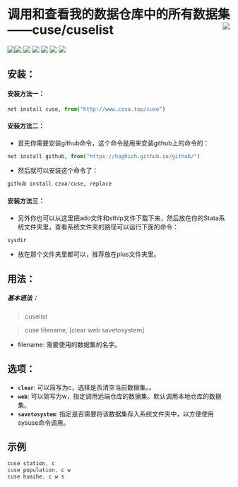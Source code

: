调用和查看我的数据仓库中的所有数据集——cuse/cuselist<img src="https://github.com/czxa/Web_data_Source/raw/master/e_learning.png" align="right" />
========================================================
[![](https://img.shields.io/badge/Stata-cuse-brightgreen.svg?style=plastic)](http://www.czxa.top)[![](https://img.shields.io/badge/Stata-cuselist-brightgreen.svg?style=plastic)](http://www.czxa.top) [![](https://img.shields.io/badge/github-Stata-orange.svg?style=plastic)](http://www.czxa.top) [![](https://img.shields.io/badge/platform-Windows_os|Mac_os-orange.svg?style=plastic)](http://www.czxa.top) [![](https://img.shields.io/badge/Fork-2,080-orange.svg?style=social)](http://www.czxa.top) ![](https://jaywcjlove.github.io/sb/lang/chinese.svg) ![](https://jaywcjlove.github.io/sb/star/red5.svg)


安装：
--------

#### 安装方法一：

```py
net install cuse, from("http://www.czxa.top/cuse")
```

#### 安装方法二：
* 首先你需要安装github命令，这个命令是用来安装github上的命令的：

```py
net install github, from("https://haghish.github.io/github/")
```

* 然后就可以安装这个命令了：

```py
github install czxa/cuse, replace
```
<!--more-->
#### 安装方法三：
* 另外你也可以从这里把ado文件和sthlp文件下载下来，然后放在你的Stata系统文件夹里，查看系统文件夹的路径可以运行下面的命令：

```js
sysdir
```

* 放在那个文件夹里都可以，推荐放在plus文件夹里。

用法：
--------

##### 基本语法：

> cuselist

> cuse filename, [clear web savetosystem]

* filename: 需要使用的数据集的名字。


选项：
--------

* **`clear`**: 可以简写为c，选择是否清空当前数据集。。
* **`web`**: 可以简写为w，指定调用远端仓库的数据集。默认调用本地仓库的数据集。
* **`savetosystem`**: 指定是否需要将该数据集存入系统文件夹中，以方便使用sysuse命令调用。


示例
--------

```js
cuse station, c
cuse population, c w
cuse huaihe, c w s
```
